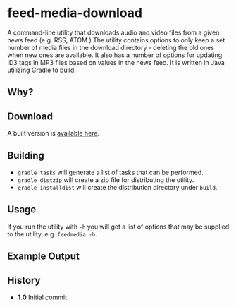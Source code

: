 # feed-media-download

A command-line utility that downloads audio and video files from a given news feed (e.g. RSS, ATOM.)  The utility contains options to only keep a set number of media files in the download directory - deleting the old ones when new ones are available.  It also has a number of options for updating ID3 tags in MP3 files based on values in the news feed.  It is written in Java utilizing Gradle to build.

Why?
----


Download
--------
A built version is [available here](https://dl.dropboxusercontent.com/u/1471909/feedmedia.zip).

Building
--------
- `gradle tasks` will generate a list of tasks that can be performed.  
- `gradle distzip` will create a zip file for distributing the utility.
- `gradle installdist` will create the distribution directory under `build`.

Usage
-----
If you run the utility with `-h` you will get a list of options that may be supplied to the utility, e.g. `feedmedia -h`.

Example Output
--------------


History
-------
* **1.0** Initial commit

